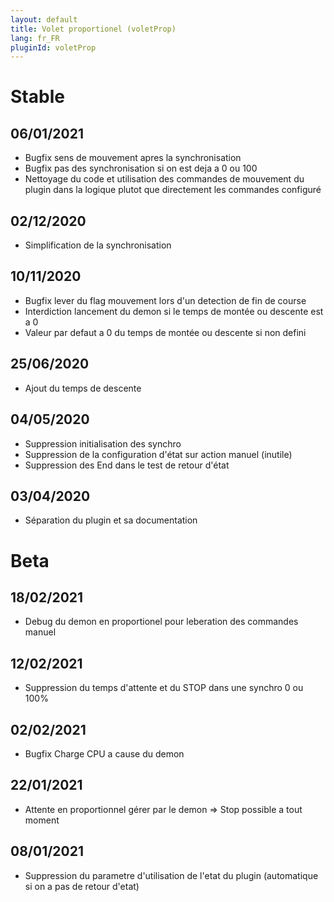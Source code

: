 ```yaml
---
layout: default
title: Volet proportionel (voletProp)
lang: fr_FR
pluginId: voletProp
---
```


# Stable
## 06/01/2021
* Bugfix sens de mouvement apres la synchronisation
* Bugfix pas des synchronisation si on est deja a 0 ou 100
* Nettoyage du code et utilisation des commandes de mouvement du plugin dans la logique plutot que directement les commandes configuré

## 02/12/2020
* Simplification de la synchronisation

## 10/11/2020
* Bugfix lever du flag mouvement lors d'un detection de fin de course
* Interdiction lancement du demon si le temps de montée ou descente est a 0
* Valeur par defaut a 0 du temps de montée ou descente si non defini

## 25/06/2020
* Ajout du temps de descente

## 04/05/2020
* Suppression initialisation des synchro
* Suppression de la configuration d'état  sur action manuel (inutile)
* Suppression des End dans le test de retour d'état

## 03/04/2020
* Séparation du plugin et sa documentation

# Beta
## 18/02/2021
* Debug du demon en proportionel pour leberation des commandes manuel

## 12/02/2021
* Suppression du temps d'attente et du STOP dans une synchro 0 ou  100%

## 02/02/2021
* Bugfix Charge CPU a cause du demon

## 22/01/2021
* Attente en proportionnel gérer par le demon => Stop possible a tout moment

## 08/01/2021
* Suppression du parametre d'utilisation de l'etat du plugin (automatique si on a pas de retour d'etat)
